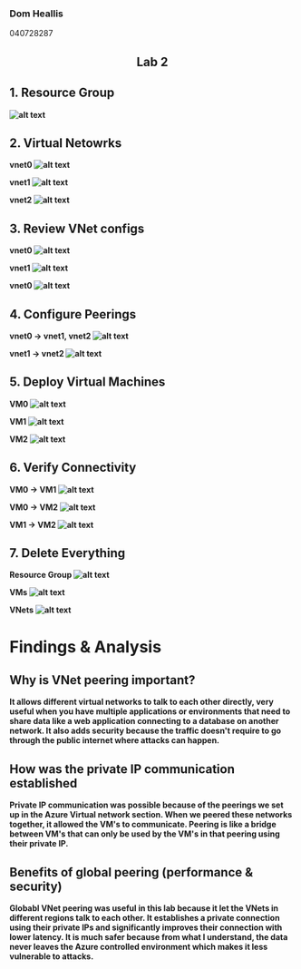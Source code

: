 ### Dom Heallis
040728287

<strong><center>Lab 2</center>
---

## 1. Resource Group
![alt text](image-2.png)

## 2. Virtual Netowrks
vnet0
![alt text](image-14.png)

vnet1
![alt text](image-15.png)

vnet2
![alt text](image-16.png)

## 3. Review VNet configs
vnet0
![alt text](image-2.png)

vnet1
![alt text](image-3.png)

vnet0
![alt text](image-4.png)

## 4. Configure Peerings
vnet0 -> vnet1, vnet2
![alt text](image-5.png)

vnet1 -> vnet2
![alt text](image-6.png)

## 5. Deploy Virtual Machines
VM0
![alt text](image-11.png)

VM1
![alt text](image-12.png)

VM2
![alt text](image-13.png)

## 6. Verify Connectivity
VM0 -> VM1
![alt text](image-8.png)

VM0 -> VM2
![alt text](image-9.png)

VM1 -> VM2
![alt text](image-10.png)

## 7. Delete Everything
Resource Group
![alt text](image-17.png)

VMs
![alt text](image-18.png)

VNets
![alt text](image-19.png)

# Findings & Analysis

## Why is  VNet peering important?
It allows different virtual networks to talk to each other directly, very useful when you have multiple applications or environments that need to share data like a web application connecting to a database on another network. It also adds security because the traffic doesn't require to go through the public internet where attacks can happen.

## How was the private IP communication established
Private IP communication was possible because of the peerings we set up in the Azure Virtual network section. When we peered these networks together, it allowed the VM's to communicate. Peering is like a bridge between VM's that can only be used by the VM's in that peering using their private IP.

## Benefits of global peering (performance & security)
Globabl VNet peering was useful in this lab because it let the VNets in different regions talk to each other. It establishes a private connection using their private IPs and significantly improves their connection with lower latency. It is much safer because from what I understand, the data never leaves the Azure controlled environment which makes it less vulnerable to attacks.
